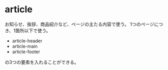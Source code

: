 # article

お知らせ、挨拶、商品紹介など、ページの主たる内容で使う。
1つのページにつき、1箇所以下で使う。

- article-header
- article-main
- article-footer

の3つの要素を入れることができる。